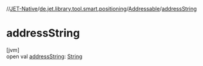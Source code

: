 //[JET-Native](../../../index.md)/[de.jet.library.tool.smart.positioning](../index.md)/[Addressable](index.md)/[addressString](address-string.md)

# addressString

[jvm]\
open val [addressString](address-string.md): [String](https://kotlinlang.org/api/latest/jvm/stdlib/kotlin/-string/index.html)
